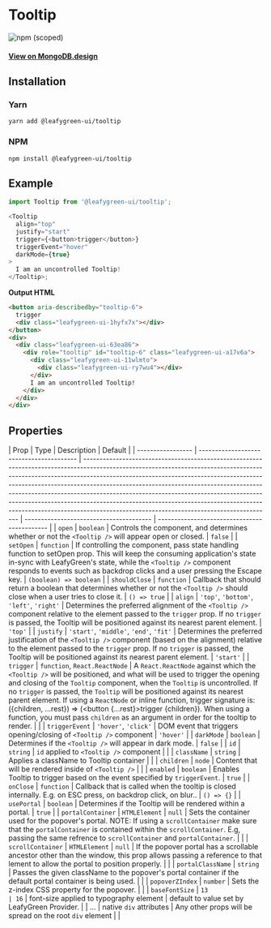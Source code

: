 # Tooltip

![npm (scoped)](https://img.shields.io/npm/v/@leafygreen-ui/tooltip.svg)

#### [View on MongoDB.design](https://www.mongodb.design/component/tooltip/example/)

## Installation

### Yarn

```shell
yarn add @leafygreen-ui/tooltip
```

### NPM

```shell
npm install @leafygreen-ui/tooltip
```

## Example

```js
import Tooltip from '@leafygreen-ui/tooltip';

<Tooltip
  align="top"
  justify="start"
  trigger={<button>trigger</button>}
  triggerEvent="hover"
  darkMode={true}
>
  I am an uncontrolled Tooltip!
</Tooltip>;
```

**Output HTML**

```html
<button aria-describedby="tooltip-6">
  trigger
  <div class="leafygreen-ui-1hyfx7x"></div>
</button>
<div>
  <div class="leafygreen-ui-63ea86">
    <div role="tooltip" id="tooltip-6" class="leafygreen-ui-a17v6a">
      <div class="leafygreen-ui-11wlmto">
        <div class="leafygreen-ui-ry7wu4"></div>
      </div>
      I am an uncontrolled Tooltip!
    </div>
  </div>
</div>
```

## Properties

| Prop              | Type                                     | Description                                                                                                                                                                                                                                                                                                                                                                                                                                                                                                                                    | Default                                 |
| ----------------- | ---------------------------------------- | ---------------------------------------------------------------------------------------------------------------------------------------------------------------------------------------------------------------------------------------------------------------------------------------------------------------------------------------------------------------------------------------------------------------------------------------------------------------------------------------------------------------------------------------------- | --------------------------------------- | -------------------------------------------- |
| `open`            | `boolean`                                | Controls the component, and determines whether or not the `<Tooltip />` will appear open or closed.                                                                                                                                                                                                                                                                                                                                                                                                                                            | `false`                                 |
| `setOpen`         | `function`                               | If controlling the component, pass state handling function to setOpen prop. This will keep the consuming application's state in-sync with LeafyGreen's state, while the `<Tooltip />` component responds to events such as backdrop clicks and a user pressing the Escape key.                                                                                                                                                                                                                                                                 | `(boolean) => boolean`                  |
| `shouldClose`     | `function`                               | Callback that should return a boolean that determines whether or not the `<Tooltip />` should close when a user tries to close it.                                                                                                                                                                                                                                                                                                                                                                                                             | `() => true`                            |
| `align`           | `'top'`, `'bottom'`, `'left'`, `'right'` | Determines the preferred alignment of the `<Tooltip />` component relative to the element passed to the `trigger` prop. If no `trigger` is passed, the Tooltip will be positioned against its nearest parent element.                                                                                                                                                                                                                                                                                                                          | `'top'`                                 |
| `justify`         | `'start'`, `'middle'`, `'end'`, `'fit'`  | Determines the preferred justification of the `<Tooltip />` component (based on the alignment) relative to the element passed to the `trigger` prop. If no `trigger` is passed, the Tooltip will be positioned against its nearest parent element.                                                                                                                                                                                                                                                                                             | `'start'`                               |
| `trigger`         | `function`, `React.ReactNode`            | A `React.ReactNode` against which the `<Tooltip />` will be positioned, and what will be used to trigger the opening and closing of the `Tooltip` component, when the `Tooltip` is uncontrolled. If no `trigger` is passed, the `Tooltip` will be positioned against its nearest parent element. If using a `ReactNode` or inline function, trigger signature is: ({children, ...rest}) => (<button {...rest}>trigger {children}</button>). When using a function, you must pass `children` as an argument in order for the tooltip to render. |                                         |
| `triggerEvent`    | `'hover'`, `'click'`                     | DOM event that triggers opening/closing of `<Tooltip />` component                                                                                                                                                                                                                                                                                                                                                                                                                                                                             | `'hover'`                               |
| `darkMode`        | `boolean`                                | Determines if the `<Tooltip />` will appear in dark mode.                                                                                                                                                                                                                                                                                                                                                                                                                                                                                      | `false`                                 |
| `id`              | `string`                                 | `id` applied to `<Tooltip />` component                                                                                                                                                                                                                                                                                                                                                                                                                                                                                                        |                                         |
| `className`       | `string`                                 | Applies a className to Tooltip container                                                                                                                                                                                                                                                                                                                                                                                                                                                                                                       |                                         |
| `children`        | `node`                                   | Content that will be rendered inside of `<Tooltip />`                                                                                                                                                                                                                                                                                                                                                                                                                                                                                          |                                         |
| `enabled`         | `boolean`                                | Enables Tooltip to trigger based on the event specified by `triggerEvent`.                                                                                                                                                                                                                                                                                                                                                                                                                                                                     | `true`                                  |
| `onClose`         | `function`                               | Callback that is called when the tooltip is closed internally. E.g. on ESC press, on backdrop click, on blur..                                                                                                                                                                                                                                                                                                                                                                                                                                 | `() => {}`                              |
| `usePortal`       | `boolean`                                | Determines if the Tooltip will be rendered within a portal.                                                                                                                                                                                                                                                                                                                                                                                                                                                                                    | `true`                                  |
| `portalContainer` | `HTMLElement` \| `null`                  | Sets the container used for the popover's portal. NOTE: If using a `scrollContainer` make sure that the `portalContainer` is contained within the `scrollContainer`. E.g, passing the same refrence to `scrollContainer` and `portalContainer`.                                                                                                                                                                                                                                                                                                |                                         |
| `scrollContainer` | `HTMLElement` \| `null`                  | If the popover portal has a scrollable ancestor other than the window, this prop allows passing a reference to that lement to allow the portal to position properly.                                                                                                                                                                                                                                                                                                                                                                           |                                         |
| `portalClassName` | `string`                                 | Passes the given className to the popover's portal container if the default portal container is being used.                                                                                                                                                                                                                                                                                                                                                                                                                                    |                                         |
| `popoverZIndex`   | `number`                                 | Sets the z-index CSS property for the popover.                                                                                                                                                                                                                                                                                                                                                                                                                                                                                                 |                                         |
| `baseFontSize`    | `13                                      | 16`                                                                                                                                                                                                                                                                                                                                                                                                                                                                                                                                            | font-size applied to typography element | default to value set by LeafyGreen Provider. |
| ...               | native `div` attributes                  | Any other props will be spread on the root `div` element                                                                                                                                                                                                                                                                                                                                                                                                                                                                                       |                                         |
